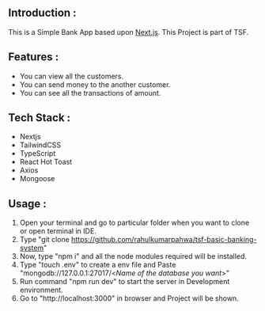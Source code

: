 ## Introduction :

This is a Simple Bank App based upon [Next.js](https://nextjs.org/). This Project is part of TSF.

## Features :

- You can view all the customers.
- You can send money to the another customer.
- You can see all the transactions of amount.

## Tech Stack :

- Nextjs
- TailwindCSS
- TypeScript
- React Hot Toast
- Axios
- Mongoose

## Usage : 

1. Open your terminal and go to particular folder when you want to clone or open terminal in IDE.
2. Type "git clone https://github.com/rahulkumarpahwa/tsf-basic-banking-system"
3. Now, type "npm i" and all the node modules required will be installed.
4. Type "touch .env" to create a env file and Paste "mongodb://127.0.0.1:27017/<*Name of the database you want*>"
5. Run command "npm run dev" to start the server in Development environment.
6. Go to "http://localhost:3000" in browser and Project will be shown.


